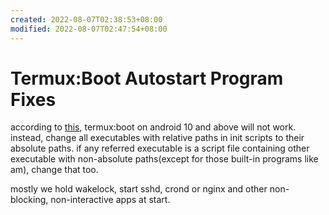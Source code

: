 ```yaml
---
created: 2022-08-07T02:38:53+08:00
modified: 2022-08-07T02:47:54+08:00
---
```


# Termux:Boot Autostart Program Fixes

according to [this](https://github.com/termux/termux-boot/issues/58), termux:boot on android 10 and above will not work. instead, change all executables with relative paths in init scripts to their absolute paths. if any referred executable is a script file containing other executable with non-absolute paths(except for those built-in programs like am), change that too.

mostly we hold wakelock, start sshd, crond or nginx and other non-blocking, non-interactive apps at start.
